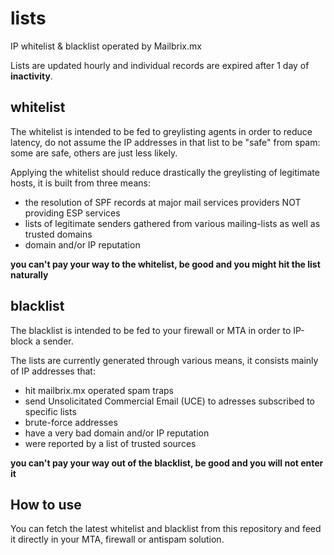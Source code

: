 # lists
IP whitelist & blacklist operated by Mailbrix.mx

Lists are updated hourly and individual records are expired after 1 day of __inactivity__.


## whitelist

The whitelist is intended to be fed to greylisting agents in order to reduce latency,
do not assume the IP addresses in that list to be "safe" from spam:
some are safe, others are just less likely.

Applying the whitelist should reduce drastically the greylisting of legitimate hosts,
it is built from three means:

- the resolution of SPF records at major mail services providers NOT providing ESP services
- lists of legitimate senders gathered from various mailing-lists as well as trusted domains
- domain and/or IP reputation

**you can't pay your way to the whitelist, be good and you might hit the list naturally**



## blacklist

The blacklist is intended to be fed to your firewall or MTA in order to IP-block a sender.

The lists are currently generated through various means, it consists mainly of IP addresses that:

- hit mailbrix.mx operated spam traps
- send Unsolicitated Commercial Email (UCE) to adresses subscribed to specific lists
- brute-force addresses
- have a very bad domain and/or IP reputation
- were reported by a list of trusted sources

**you can't pay your way out of the blacklist, be good and you will not enter it**


## How to use

You can fetch the latest whitelist and blacklist from this repository and feed it directly in your MTA, firewall or antispam solution.
